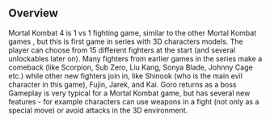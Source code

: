 ## Overview

Mortal Kombat 4 is 1 vs 1 fighting game, similar to the other Mortal Kombat games , but this is first game in series with 3D characters models. The player can choose from 15 different fighters at the start (and several unlockables later on). Many fighters from earlier games in the series make a comeback (like Scorpion, Sub Zero, Liu Kang, Sonya Blade, Johnny Cage etc.) while other new fighters join in, like Shinook (who is the main evil character in this game), Fujin, Jarek, and Kai. Goro returns as a boss Gameplay is very typical for a Mortal Kombat game, but has several new features - for example characters can use weapons in a fight (not only as a special move) or avoid attacks in the 3D environment.